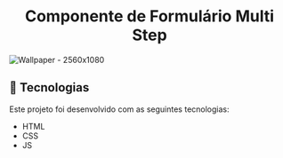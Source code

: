<h1 align="center"> Componente de Formulário Multi Step </h1>

![Wallpaper - 2560x1080](https://i.ibb.co/Wz5Hg5v/bora-Codar23.png)

## 🚀 Tecnologias

Este projeto foi desenvolvido com as seguintes tecnologias:

- HTML
- CSS
- JS
